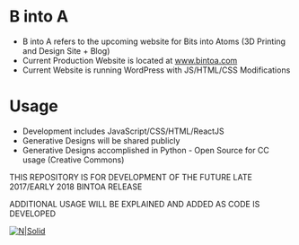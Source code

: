 # B into A

* B into A refers to the upcoming website for Bits into Atoms (3D Printing and Design Site + Blog)
* Current Production Website is located at www.bintoa.com
* Current Website is running WordPress with JS/HTML/CSS Modifications

# Usage
  - Development includes JavaScript/CSS/HTML/ReactJS 
  - Generative Designs will be shared publicly
  - Generative Designs accomplished in Python - Open Source for CC usage (Creative Commons)
 
THIS REPOSITORY IS FOR DEVELOPMENT OF THE FUTURE LATE 2017/EARLY 2018 BINTOA RELEASE

ADDITIONAL USAGE WILL BE EXPLAINED AND ADDED AS CODE IS DEVELOPED

[![N|Solid](https://cldup.com/dTxpPi9lDf.thumb.png)](https://nodesource.com/products/nsolid)

